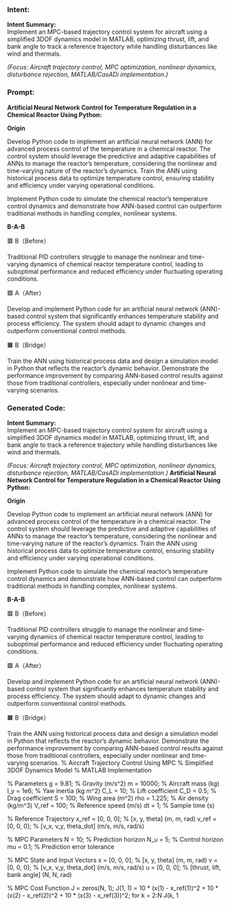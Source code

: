 ### Intent:
**Intent Summary:**  
Implement an MPC-based trajectory control system for aircraft using a simplified 3DOF dynamics model in MATLAB, optimizing thrust, lift, and bank angle to track a reference trajectory while handling disturbances like wind and thermals.  

*(Focus: Aircraft trajectory control, MPC optimization, nonlinear dynamics, disturbance rejection, MATLAB/CasADi implementation.)*

### Prompt:
**Artificial Neural Network Control for Temperature Regulation in a Chemical Reactor Using Python:**

**Origin**

Develop Python code to implement an artificial neural network (ANN) for advanced process control of the temperature in a chemical reactor. The control system should leverage the predictive and adaptive capabilities of ANNs to manage the reactor’s temperature, considering the nonlinear and time-varying nature of the reactor’s dynamics. Train the ANN using historical process data to optimize temperature control, ensuring stability and efficiency under varying operational conditions.

Implement Python code to simulate the chemical reactor’s temperature control dynamics and demonstrate how ANN-based control can outperform traditional methods in handling complex, nonlinear systems.

**B-A-B**

🟥 B（Before）

Traditional PID controllers struggle to manage the nonlinear and time-varying dynamics of chemical reactor temperature control, leading to suboptimal performance and reduced efficiency under fluctuating operating conditions.

🟩 A（After）

Develop and implement Python code for an artificial neural network (ANN)-based control system that significantly enhances temperature stability and process efficiency. The system should adapt to dynamic changes and outperform conventional control methods.

🟧 B（Bridge）

Train the ANN using historical process data and design a simulation model in Python that reflects the reactor’s dynamic behavior. Demonstrate the performance improvement by comparing ANN-based control results against those from traditional controllers, especially under nonlinear and time-varying scenarios.

### Generated Code:
**Intent Summary:**  
Implement an MPC-based trajectory control system for aircraft using a simplified 3DOF dynamics model in MATLAB, optimizing thrust, lift, and bank angle to track a reference trajectory while handling disturbances like wind and thermals.  

*(Focus: Aircraft trajectory control, MPC optimization, nonlinear dynamics, disturbance rejection, MATLAB/CasADi implementation.)*
**Artificial Neural Network Control for Temperature Regulation in a Chemical Reactor Using Python:**

**Origin**

Develop Python code to implement an artificial neural network (ANN) for advanced process control of the temperature in a chemical reactor. The control system should leverage the predictive and adaptive capabilities of ANNs to manage the reactor’s temperature, considering the nonlinear and time-varying nature of the reactor’s dynamics. Train the ANN using historical process data to optimize temperature control, ensuring stability and efficiency under varying operational conditions.

Implement Python code to simulate the chemical reactor’s temperature control dynamics and demonstrate how ANN-based control can outperform traditional methods in handling complex, nonlinear systems.

**B-A-B**

🟥 B（Before）

Traditional PID controllers struggle to manage the nonlinear and time-varying dynamics of chemical reactor temperature control, leading to suboptimal performance and reduced efficiency under fluctuating operating conditions.

🟩 A（After）

Develop and implement Python code for an artificial neural network (ANN)-based control system that significantly enhances temperature stability and process efficiency. The system should adapt to dynamic changes and outperform conventional control methods.

🟧 B（Bridge）

Train the ANN using historical process data and design a simulation model in Python that reflects the reactor’s dynamic behavior. Demonstrate the performance improvement by comparing ANN-based control results against those from traditional controllers, especially under nonlinear and time-varying scenarios.
% Aircraft Trajectory Control Using MPC
% Simplified 3DOF Dynamics Model
% MATLAB Implementation

% Parameters
g = 9.81; % Gravity (m/s^2)
m = 10000; % Aircraft mass (kg)
I_y = 1e6; % Yaw inertia (kg m^2)
C_L = 10; % Lift coefficient
C_D = 0.5; % Drag coefficient
S = 100; % Wing area (m^2)
rho = 1.225; % Air density (kg/m^3)
V_ref = 100; % Reference speed (m/s)
dt = 1; % Sample time (s)

% Reference Trajectory
x_ref = [0, 0, 0]; % [x, y, theta] (m, m, rad)
v_ref = [0, 0, 0]; % [v_x, v_y, theta_dot] (m/s, m/s, rad/s)

% MPC Parameters
N = 10; % Prediction horizon
N_u = 5; % Control horizon
mu = 0.1; % Prediction error tolerance

% MPC State and Input Vectors
x = [0, 0, 0]; % [x, y, theta] (m, m, rad)
v = [0, 0, 0]; % [v_x, v_y, theta_dot] (m/s, m/s, rad/s)
u = [0, 0, 0]; % [thrust, lift, bank angle] (N, N, rad)

% MPC Cost Function
J = zeros(N, 1);
J(1, 1) = 10 * (x(1) - x_ref(1))^2 + 10 * (x(2) - x_ref(2))^2 + 10 * (x(3) - x_ref(3))^2;
for k = 2:N
    J(k, 1

